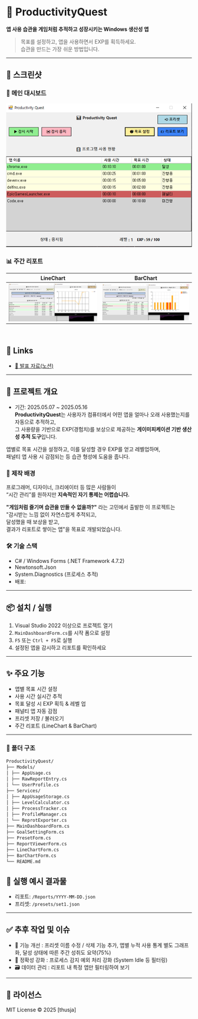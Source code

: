 # 🧠 ProductivityQuest

**앱 사용 습관을 게임처럼 추적하고 성장시키는 Windows 생산성 앱**

> 목표를 설정하고, 앱을 사용하면서 EXP를 획득하세요.  
> 습관을 만드는 가장 쉬운 방법입니다.

---

## 📸 스크린샷

### 🎯 메인 대시보드
![MainDashboard](docs/MainDashboard.PNG)

### 📊 주간 리포트
| LineChart | BarChart |
|---------------|-------------|
| ![LineChart](docs/LineChart.PNG) | ![BarChart](docs/BarChart.PNG) |

<br>

## 🔗 Links  
- [📘 발표 자료(노션)]()  

---

## 📘 프로젝트 개요  
- 기간: 2025.05.07 ~ 2025.05.16  
**ProductivityQuest**는 사용자가 컴퓨터에서 어떤 앱을 얼마나 오래 사용했는지를 자동으로 추적하고,  
그 사용량을 기반으로 EXP(경험치)를 보상으로 제공하는 **게이미피케이션 기반 생산성 추적 도구**입니다.

앱별로 목표 시간을 설정하고, 이를 달성할 경우 EXP를 얻고 레벨업하며,  
패널티 앱 사용 시 감점되는 등 습관 형성에 도움을 줍니다.

### 🎯 제작 배경  
프로그래머, 디자이너, 크리에이터 등 많은 사람들이  
“시간 관리”를 원하지만 **지속적인 자기 통제는 어렵습니다.**

**"게임처럼 즐기며 습관을 만들 수 없을까?"** 라는 고민에서 출발한 이 프로젝트는  
"감시받는 느낌 없이 자연스럽게 추적되고,  
달성했을 때 보상을 받고,  
결과가 리포트로 쌓이는 앱"을 목표로 개발되었습니다.

### 🛠 기술 스택  
- C# / Windows Forms (.NET Framework 4.7.2)
- Newtonsoft.Json
- System.Diagnostics (프로세스 추적)
- 배포: 

---

## 📦 설치 / 실행
1. Visual Studio 2022 이상으로 프로젝트 열기
2. `MainDashboardForm.cs`를 시작 폼으로 설정
3. `F5` 또는 `Ctrl + F5`로 실행
4. 설정된 앱을 감시하고 리포트를 확인하세요

---

## ✨ 주요 기능  
- 앱별 목표 시간 설정
- 사용 시간 실시간 추적
- 목표 달성 시 EXP 획득 & 레벨 업
- 패널티 앱 자동 감점
- 프리셋 저장 / 불러오기
- 주간 리포트 (LineChart & BarChart)

---

### 📁 폴더 구조
```
ProductivityQuest/
├── Models/
│ ├── AppUsage.cs
│ ├── RawReportEntry.cs
│ └── UserProfile.cs
├── Services/
│ ├── AppUsageStorage.cs
│ ├── LevelCalculator.cs
│ ├── ProcessTracker.cs
│ ├── ProfileManager.cs
│ └── ReprotExporter.cs
├── MainDashboardForm.cs
├── GoalSettingForm.cs
├── PresetForm.cs
├── ReportViewerForm.cs
├── LineChartForm.cs
├── BarChartForm.cs
└── README.md
```

## 📁 실행 예시 결과물
- 리포트: `/Reports/YYYY-MM-DD.json`
- 프리셋: `/presets/set1.json`

---

## ✅ 추후 작업 및 이슈
- 🔁 기능 개선 : 프리셋 이름 수정 / 삭제 기능 추가, 앱별 누적 사용 통계 별도 그래프화, 달성 상태에 따른 주간 성취도 요약(75%)
- 🧪 정확성 강화 : 프로세스 감지 예외 처리 강화 (System Idle 등 필터링)
- 🗃 데이터 관리 : 리포트 내 특정 앱만 필터링하여 보기
---

## 📃 라이선스

MIT License © 2025 [thusja]

